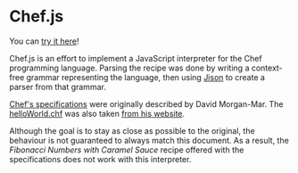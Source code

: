 # Chef.js
You can [try it here](http://delca.github.io/Chef.js)!

Chef.js is an effort to implement a JavaScript interpreter for the Chef programming language.
Parsing the recipe was done by writing a context-free grammar representing the language, then using [Jison](https://github.com/zaach/jison) to create a parser from that grammar.

[Chef's specifications](http://www.dangermouse.net/esoteric/chef.html) were originally described by David Morgan-Mar.
The [helloWorld.chf](https://github.com/Delca/Chef.js/blob/master/samples/helloWorld.chf) was also taken [from his website](http://www.dangermouse.net/esoteric/chef_hello.html).

Although the goal is to stay as close as possible to the original, the behaviour is not guaranteed to always match this document.
As a result, the *Fibonacci Numbers with Caramel Sauce* recipe offered with the specifications does not work with this interpreter.

